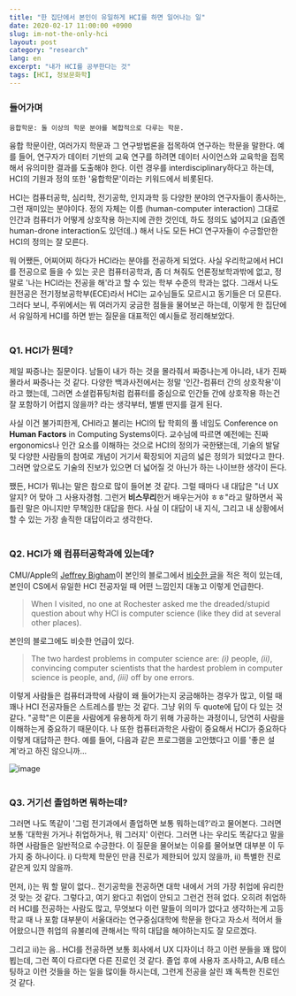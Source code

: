 ```yaml
---
title: "한 집단에서 본인이 유일하게 HCI를 하면 일어나는 일"
date: 2020-02-17 11:00:00 +0900
slug: im-not-the-only-hci
layout: post
category: "research"
lang: en
excerpt: "내가 HCI를 공부한다는 것"
tags: [HCI, 정보문화학]
---
```


### 들어가며

```
융합학문: 둘 이상의 학문 분야를 복합적으로 다루는 학문.
```

융합 학문이란, 여러가지 학문과 그 연구방법론을 접목하여 연구하는 학문을 말한다. 예를 들어, 연구자가 데이터 기반의 교육 연구를 하려면 데이터 사이언스와 교육학을 접목해서 유의미한 결과를 도출해야 한다. 이런 경우를 interdisciplinary하다고 하는데, HCI의 기원과 정의 또한 '융합학문'이라는 키워드에서 비롯된다.

HCI는 컴퓨터공학, 심리학, 전기공학, 인지과학 등 다양한 분야의 연구자들이 종사하는, 그런 재미있는 분야이다. 정의 자체는 이름 (human-computer interaction) 그대로 인간과 컴퓨터가 어떻게 상호작용 하는지에 관한 것인데, 하도 정의도 넓어지고 (요즘엔 human-drone interaction도 있던데..) 해서 나도 모든 HCI 연구자들이 수긍할만한 HCI의 정의는 잘 모른다.

뭐 어쨌든, 어찌어찌 하다가 HCI라는 분야를 전공하게 되었다. 사실 우리학교에서 HCI를 전공으로 들을 수 있는 곳은 컴퓨터공학과, 좀 더 쳐줘도 언론정보학과밖에 없고, 정말로 '나는 HCI라는 전공을 해'라고 할 수 있는 학부 수준의 학과는 없다. 그래서 나도 원전공은 전기정보공학부(ECE)라서 HCI는 교수님들도 모르시고 동기들은 더 모른다. 그러다 보니, 주위에서는 뭐 여러가지 궁금한 점들을 물어보곤 하는데, 이렇게 한 집단에서 유일하게 HCI를 하면 받는 질문을 대표적인 예시들로 정리해보았다.
<br><br>
### Q1. HCI가 뭔데?

제일 짜증나는 질문이다. 남들이 내가 하는 것을 몰라줘서 짜증나는게 아니라, 내가 진짜 몰라서 짜증나는 것 같다. 다양한 백과사전에서는 정말 '인간-컴퓨터 간의 상호작용'이라고 했는데, 그러면 소셜컴퓨팅처럼 컴퓨터를 중심으로 인간들 간에 상호작용 하는건 잘 포함하기 어렵지 않을까? 라는 생각부터, 별별 딴지를 걸게 된다.

사실 이건 불가피한게, CHI라고 불리는 HCI의 탑 학회의 풀 네임도 Conference on **Human Factors** in Computing Systems이다. 교수님에 따르면 예전에는 진짜 ergonomics나 인간 요소를 이해하는 것으로 HCI의 정의가 국한됐는데, 기술의 발달 및 다양한 사람들의 참여로 개념이 거기서 확장되어 지금의 넓은 정의가 되었다고 한다. 그러면 앞으로도 기술의 진보가 있으면 더 넓어질 것 아닌가 하는 나이브한 생각이 든다.

쨌든, HCI가 뭐냐는 말은 참으로 많이 들어본 것 같다. 그럴 때마다 내 대답은 "너 UX 알지? 어 맞아 그 사용자경험. 그런거 **비스무리**한거 배우는거야 ㅎㅎ"라고 말하면서 꼭 틀린 말은 아니지만 무책임한 대답을 한다. 사실 이 대답이 내 지식, 그리고 내 상황에서 할 수 있는 가장 솔직한 대답이라고 생각한다.
<br><br>
### Q2. HCI가 왜 컴퓨터공학과에 있는데?

CMU/Apple의 [Jeffrey Bigham](http://www.cs.cmu.edu/~jbigham/)이 본인의 블로그에서 [비슷한 글](http://jeffreybigham.com/blog/2018/only-hci-person-in-a-cs-department.html)을 적은 적이 있는데, 본인이 CS에서 유일한 HCI 전공자일 때 어떤 느낌인지 대놓고 이렇게 언급한다.

> When I visited, no one at Rochester asked me the dreaded/stupid question about why HCI is computer science (like they did at several other places).

본인의 블로그에도 비슷한 언급이 있다.

> The two hardest problems in computer science are: *(i)* people, *(ii)*, convincing computer scientists that the hardest problem in computer science is people, and, *(iii)* off by one errors.

이렇게 사람들은 컴퓨터과학에 사람이 왜 들어가는지 궁금해하는 경우가 많고, 이럴 때 꽤나 HCI 전공자들은 스트레스를 받는 것 같다. 그냥 위의 두 quote에 답이 다 있는 것 같다. "공학"은 이론을 사람에게 유용하게 하기 위해 가공하는 과정이니, 당연히 사람을 이해하는게 중요하기 때문이다. 나 또한 컴퓨터과학은 사람이 중요해서 HCI가 중요하다 이렇게 대답하곤 한다. 예를 들어, 다음과 같은 프로그램을 고안했다고 이를 '좋은 설계'라고 하진 않으니까...

![image](https://i.pinimg.com/originals/6d/0a/d3/6d0ad3d8a3643b53c99d54113c13fb55.jpg)
<br><br>
### Q3. 거기선 졸업하면 뭐하는데?

그러면 나도 똑같이 '그럼 전기과에서 졸업하면 보통 뭐하는데?'라고 물어본다. 그러면 보통 '대학원 가거나 취업하거나, 뭐 그러지' 이런다. 그러면 나는 우리도 똑같다고 말을 하면 사람들은 일반적으로 수긍한다. 이 질문을 물어보는 이유를 물어보면 대부분 이 두가지 중 하나이다. i) 다학제 학문인 만큼 진로가 제한되어 있지 않을까, ii) 특별한 진로같은게 있지 않을까.

먼저, i)는 뭐 할 말이 없다.. 전기공학을 전공하면 대학 내에서 거의 가장 취업에 유리한 것 맞는 것 같다. 그렇다고, 여기 왔다고 취업이 안되고 그런건 전혀 없다. 오히려 취업하러 HCI를 전공하는 사람도 많고, 무엇보다 이런 말들이 의미가 없다고 생각하는게 고등학교 때 나 포함 대부분이 서울대라는 연구중심대학에 학문을 한다고 자소서 적어서 들어왔으니깐 취업의 유불리에 관해서는 딱히 대답을 해야하는지도 잘 모르겠다.

그리고 ii)는 음.. HCI를 전공하면 보통 회사에서 UX 디자이너 하고 이런 분들을 꽤 많이 뵙는데, 그런 쪽이 다르다면 다른 진로인 것 같다. 졸업 후에 사용자 조사하고, A/B 테스팅하고 이런 것들을 하는 일을 많이들 하시는데, 그런게 전공을 살린 꽤 독특한 진로인 것 같다.

